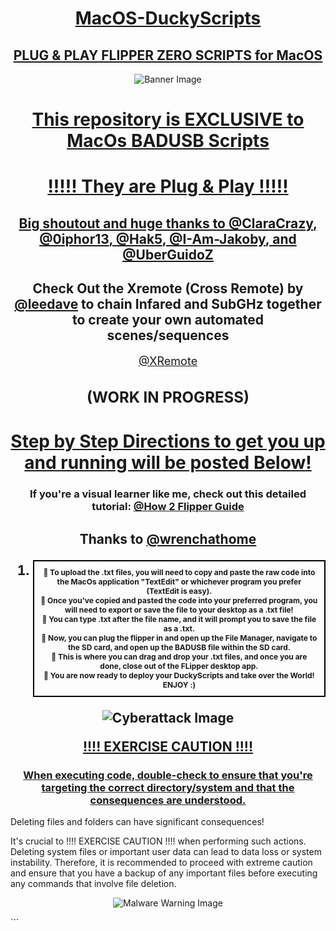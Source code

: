 <h1 align="center"><u>MacOS-DuckyScripts</u></h1>
<h2 align="center"><u>PLUG &amp; PLAY FLIPPER ZERO SCRIPTS for MacOS</u></h2>

<p align="center">
  <img src="https://cdn.cashrewards.com/n/apple.jpg?t=638169497371078231?auto=compress,format&fit=max&w=3840&q=40" alt="Banner Image">
</p>

<h1 align="center"><u>This repository is EXCLUSIVE to MacOs BADUSB Scripts</u></h1>

<h1 align="center"><u>!!!!! They are Plug & Play !!!!!</u></h1>

<h2 align="center"><u>Big shoutout and huge thanks to <a href="https://github.com/ClaraCrazy">@ClaraCrazy</a>, <a href="https://github.com/0iphor13">@0iphor13</a>, <a href="https://github.com/hak5">@Hak5</a>, <a href="https://github.com/I-Am-Jakoby">@I-Am-Jakoby</a>, and <a href="https://github.com/UberGuidoZ">@UberGuidoZ</a></u></h2>

<h2 align="center">Check Out the Xremote (Cross Remote) by <a href="https://github.com/leedave">@leedave</a> to chain Infared and SubGHz together to create your own automated scenes/sequences</h2>

<div style="text-align: center;">
  <p>
    <a href="https://github.com/leedave/Leeds-Flipper-Zero-Fap-Files/tree/main/Xtreme" style="font-size: 18px;">@XRemote</a>
  </p>
  <h2 style="font-size: 24px;">(WORK IN PROGRESS)</h2>
</div>

<h1 align="center"><u>Step by Step Directions to get you up and running will be posted Below!</u></h3>

<h3 align="center">If you're a visual learner like me, check out this detailed tutorial: <a href="https://github.com/wrenchathome/flipperfiles/blob/main/_Guides/How2Flipper.pdf">@How 2 Flipper Guide</a></h3>

<h2 align="center">Thanks to <a href="https://github.com/wrenchathome">@wrenchathome</a></p>
<ol>
  <li>
    <div style="border: 2px solid #000000; padding: 10px;">
      <p style="font-size: 12px; margin: 0;">🔹 To upload the .txt files, you will need to copy and paste the raw code into the MacOs application "TextEdit" or whichever program you prefer (TextEdit is easy).</p>
      <p style="font-size: 12px; margin: 0;">🔹 Once you've copied and pasted the code into your preferred program, you will need to export or save the file to your desktop as a .txt file!</p>
      <p style="font-size: 12px; margin: 0;">🔹 You can type .txt after the file name, and it will prompt you to save the file as a .txt.</p>
      <p style="font-size: 12px; margin: 0;">
🔹 Now, you can plug the flipper in and open up the File Manager, navigate to the SD card, and open up the BADUSB file within the SD card.</p>
<p style="font-size: 12px; margin: 0;">🔹 This is where you can drag and drop your .txt files, and once you are done, close out of the FLipper desktop app.</p>
<p style="font-size: 12px; margin: 0;">🔹 You are now ready to deploy your DuckyScripts and take over the World! ENJOY :)</p>
</div>

  </li>
</ol>
<p align="center">
  <img src="https://www.nist.gov/sites/default/files/2019-12/cyberattack-blogfeaturedimage-763.png" alt="Cyberattack Image">
</p>
<p align="center"><u>!!!! EXERCISE CAUTION !!!!</u></p>
<h3 align="center"><u>When executing code, double-check to ensure that you're targeting the correct directory/system and that the consequences are understood.</u></h3>
<p>Deleting files and folders can have significant consequences!</p>
<p>It's crucial to !!!! EXERCISE CAUTION !!!! when performing such actions. Deleting system files or important user data can lead to data loss or system instability. Therefore, it is recommended to proceed with extreme caution and ensure that you have a backup of any important files before executing any commands that involve file deletion.</p>
<p align="center">
  <img src="https://www.ncsc.gov.uk/images/malware%20warning.jpg" alt="Malware Warning Image">
</p>
```
